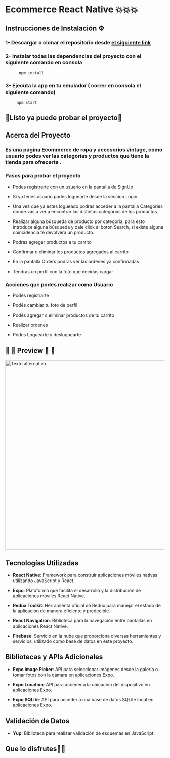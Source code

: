 # Ecommerce React Native 💥💥💥

## Instrucciones de Instalación ⚙️

### 1- Descargar o clonar el repositorio desde [el siguiente link](https://github.com/AgustinaGF/ecommerce-react-native)

### 2- Instalar todas las dependencias del proyecto con el siguiente comando en consola

          npm install
        
### 3- Ejecuta la app en tu emulador  ( correr en consola el siguiente comando)
   
         npm start

## 🎉Listo ya puede probar el proyecto🎉

## Acerca del Proyecto

### Es una pagina Ecommerce de ropa y accesorios vintage, como usuario podes ver las categorias y productos  que tiene la tienda para ofrecerte .

### Pasos para probar el proyecto

 - Podes registrarte con un usuario en la pantalla de SignUp

 - Si ya tenes usuario podes loguearte desde la seccion Login 

  - Una vez que ya estes logueado podras acceder a la pantalla Categories donde vas a ver a encontrar las distintas 
    categorias de los productos.

  - Realizar alguna búsqueda de producto por categoria, para esto introduce alguna búsqueda y dale click al boton 
    Search, si existe alguna coincidencia te devolvera un producto.

  - Podras agregar productos a tu carrito

  - Confirmar o eliminar los productos agregados al carrito

   - En la pantalla Orders podras ver las ordenes ya confirmadas

   - Tendras un perfil con la foto que decidas cargar

### Acciones que podes realizar como Usuario

  - Podés registrarte

  - Podés cambiar tu foto de perfil

  - Podés agregar o eliminar productos de tu carrito

  - Realizar ordenes

  - Pódes Loguearte y desloguearte


## :iphone: :iphone: Preview :iphone: :iphone:


<img src="https://imgbb.host/images/QlyRE.png" alt="Texto alternativo" width="600" >

## Tecnologías Utilizadas

- **React Native**: Framework para construir aplicaciones móviles nativas utilizando JavaScript y React.

- **Expo**: Plataforma que facilita el desarrollo y la distribución de aplicaciones móviles React Native.

- **Redux Toolkit**: Herramienta oficial de Redux para manejar el estado de la aplicación de manera eficiente y predecible.

- **React Navigation**: Biblioteca para la navegación entre pantallas en aplicaciones React Native.

- **Firebase**: Servicio en la nube que proporciona diversas herramientas y servicios, utilizado como base de datos en este proyecto.

## Bibliotecas y APIs Adicionales

- **Expo Image Picker**: API para seleccionar imágenes desde la galería o tomar fotos con la cámara en aplicaciones Expo.

- **Expo Location**: API para acceder a la ubicación del dispositivo en aplicaciones Expo.

- **Expo SQLite**: API para acceder a una base de datos SQLite local en aplicaciones Expo.

## Validación de Datos

- **Yup**: Biblioteca para realizar validación de esquemas en JavaScript.

## Que lo disfrutes🥳🥳
